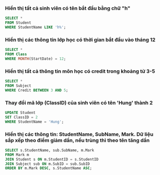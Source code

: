 ### Hiển thị tất cả sinh viên có tên bắt đầu bằng chữ "h"
```sql
SELECT * 
FROM Student 
WHERE StudentName LIKE 'h%';
```
### Hiển thị các thông tin lớp học có thời gian bắt đầu vào tháng 12
```sql
SELECT * 
FROM Class 
WHERE MONTH(StartDate) = 12;
```

### Hiển thị tất cả thông tin môn học có credit trong khoảng từ 3-5  
```sql
SELECT * 
FROM Subject 
WHERE Credit BETWEEN 3 AND 5;
```

### Thay đổi mã lớp (ClassID) của sinh viên có tên 'Hung' thành 2
```sql
UPDATE Student 
SET ClassID = 2 
WHERE StudentName = 'Hung';
```

### Hiển thị các thông tin: StudentName, SubName, Mark. Dữ liệu sắp xếp theo điểm giảm dần, nếu trùng thì theo tên tăng dần
```sql
SELECT s.StudentName, sub.SubName, m.Mark
FROM Mark m
JOIN Student s ON m.StudentID = s.StudentID
JOIN Subject sub ON m.SubID = sub.SubID
ORDER BY m.Mark DESC, s.StudentName ASC;
```
